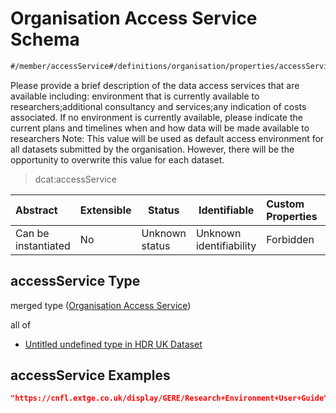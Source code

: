 # Organisation Access Service Schema

```txt
#/member/accessService#/definitions/organisation/properties/accessService
```

Please provide a brief description of the data access services that are available including: environment that is currently available to researchers;additional consultancy and services;any indication of costs associated. If no environment is currently available, please indicate the current plans and timelines when and how data will be made available to researchers Note: This value will be used as default access environment for all datasets submitted by the organisation. However, there will be the opportunity to overwrite this value for each dataset.


> dcat:accessService
>

| Abstract            | Extensible | Status         | Identifiable            | Custom Properties | Additional Properties | Access Restrictions | Defined In                                                                                         |
| :------------------ | ---------- | -------------- | ----------------------- | :---------------- | --------------------- | ------------------- | -------------------------------------------------------------------------------------------------- |
| Can be instantiated | No         | Unknown status | Unknown identifiability | Forbidden         | Allowed               | none                | [dataset.schema.json\*](../../../schema/dataset/latest/dataset.schema.json "open original schema") |

## accessService Type

merged type ([Organisation Access Service](dataset-definitions-organisation-metadata-properties-organisation-access-service.md))

all of

-   [Untitled undefined type in HDR UK Dataset](dataset-definitions-organisation-metadata-properties-organisation-access-service-allof-0.md "check type definition")

## accessService Examples

```json
"https://cnfl.extge.co.uk/display/GERE/Research+Environment+User+Guide"
```
